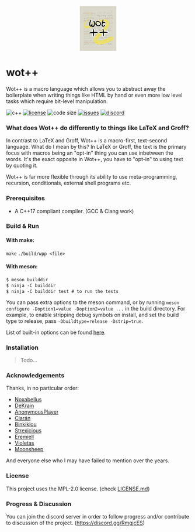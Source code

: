 <p align=center><img alt="logo" src="docs/img/logo.png" width=20%></p>

# wot++
Wot++ is a macro language which allows you to abstract away the boilerplate when writing things like HTML by hand or even
more low level tasks which require bit-level manipulation.

![c++](https://img.shields.io/badge/c%2B%2B-%3E%3D17-blue.svg?style=flat)
[![license](https://img.shields.io/github/license/Jackojc/wotpp.svg?style=flat)](./LICENSE)
![code size](https://img.shields.io/github/languages/code-size/Jackojc/wotpp?style=flat-square)
[![issues](https://img.shields.io/github/issues/Jackojc/wotpp.svg?style=flat)](https://github.com/Jackojc/wotpp/issues)
[![discord](https://img.shields.io/discord/537732103765229590.svg?label=discord&style=flat)](https://discord.gg/RmgjcES)

### What does Wot++ do differently to things like LaTeX and Groff?
In contrast to LaTeX and Groff, Wot++ is a macro-first, text-second language. What do I mean by this?
In LaTeX or Groff, the text is the primary focus with macros being an "opt-in" thing you can use inbetween the words.
It's the exact opposite in Wot++, you have to "opt-in" to using text by quoting it.

Wot++ is far more flexible through its ability to use meta-programming, recursion, conditionals, external shell programs etc.

### Prerequisites
- A C++17 compliant compiler. (GCC & Clang work)

### Build & Run

#### With make:
`make`
`./build/wpp <file>`

#### With meson:
```
$ meson builddir
$ ninja -C builddir
$ ninja -C builddir test # to run the tests
```

You can pass extra options to the meson command, or by running `meson configure -Doption1=value -Doption2=value ...` in the build directory.
For example, to enable stripping debug symbols on install, and set the build type to release, pass `-Dbuildtype=release -Dstrip=true`.

List of built-in options can be found [here](https://mesonbuild.com/Builtin-options.html).

### Installation
> Todo...

### Acknowledgements
Thanks, in no particular order:
- [Noxabellus](https://github.com/noxabellus)
- [DeKrain](https://github.com/dekrain)
- [AnonymousPlayer](https://github.com/Anonymus-Player)
- [Ciarán](https://github.com/iCiaran)
- [Binkiklou](https://github.com/binkiklou)
- [Strexicious](https://github.com/strexicious/)
- [Eremiell](https://github.com/Eremiell)
- [Violetas](https://github.com/violetastcs)
- [Moonsheep](https://github.com/jlagarespo)

And everyone else who I may have failed to mention over the years.

### License
This project uses the MPL-2.0 license. (check [LICENSE.md](LICENSE.md))

### Progress & Discussion
You can join the discord server in order to follow progress and/or contribute to discussion of the project. (https://discord.gg/RmgjcES)

